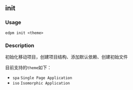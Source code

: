 ## init

### Usage

    edpm init <theme>

### Description

初始化移动项目，创建项目结构、添加默认依赖、创建初始文件

目前支持的`theme`如下：

* `spa` `Single Page Application`
* `iso` `Isomorphic Application`
